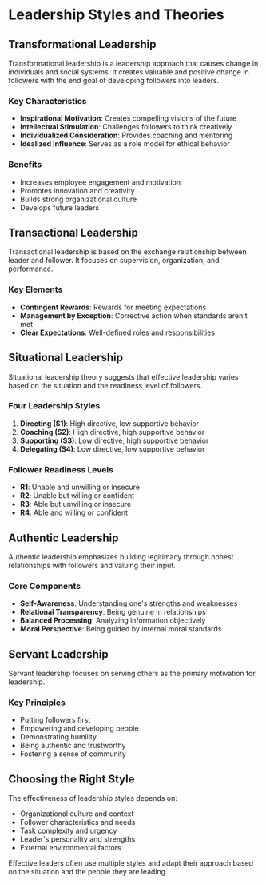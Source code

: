 # Leadership Styles and Theories

## Transformational Leadership

Transformational leadership is a leadership approach that causes change in individuals and social systems. It creates valuable and positive change in followers with the end goal of developing followers into leaders.

### Key Characteristics
- **Inspirational Motivation**: Creates compelling visions of the future
- **Intellectual Stimulation**: Challenges followers to think creatively
- **Individualized Consideration**: Provides coaching and mentoring
- **Idealized Influence**: Serves as a role model for ethical behavior

### Benefits
- Increases employee engagement and motivation
- Promotes innovation and creativity
- Builds strong organizational culture
- Develops future leaders

## Transactional Leadership

Transactional leadership is based on the exchange relationship between leader and follower. It focuses on supervision, organization, and performance.

### Key Elements
- **Contingent Rewards**: Rewards for meeting expectations
- **Management by Exception**: Corrective action when standards aren't met
- **Clear Expectations**: Well-defined roles and responsibilities

## Situational Leadership

Situational leadership theory suggests that effective leadership varies based on the situation and the readiness level of followers.

### Four Leadership Styles
1. **Directing (S1)**: High directive, low supportive behavior
2. **Coaching (S2)**: High directive, high supportive behavior  
3. **Supporting (S3)**: Low directive, high supportive behavior
4. **Delegating (S4)**: Low directive, low supportive behavior

### Follower Readiness Levels
- **R1**: Unable and unwilling or insecure
- **R2**: Unable but willing or confident
- **R3**: Able but unwilling or insecure
- **R4**: Able and willing or confident

## Authentic Leadership

Authentic leadership emphasizes building legitimacy through honest relationships with followers and valuing their input.

### Core Components
- **Self-Awareness**: Understanding one's strengths and weaknesses
- **Relational Transparency**: Being genuine in relationships
- **Balanced Processing**: Analyzing information objectively
- **Moral Perspective**: Being guided by internal moral standards

## Servant Leadership

Servant leadership focuses on serving others as the primary motivation for leadership.

### Key Principles
- Putting followers first
- Empowering and developing people
- Demonstrating humility
- Being authentic and trustworthy
- Fostering a sense of community

## Choosing the Right Style

The effectiveness of leadership styles depends on:
- Organizational culture and context
- Follower characteristics and needs
- Task complexity and urgency
- Leader's personality and strengths
- External environmental factors

Effective leaders often use multiple styles and adapt their approach based on the situation and the people they are leading.
